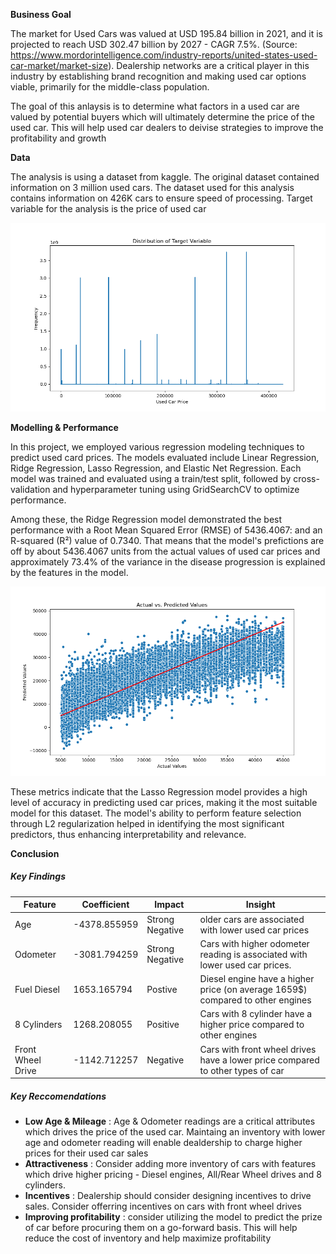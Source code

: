**Business Goal**

The market for Used Cars was valued at USD 195.84 billion in 2021, and it is projected to reach USD 302.47 billion by 2027 - CAGR 7.5%. (Source: https://www.mordorintelligence.com/industry-reports/united-states-used-car-market/market-size). Dealership networks are a critical player in this industry by establishing brand recognition and making used car options viable, primarily for the middle-class population.

The goal of this anlaysis is to determine what factors in a used car are valued by potential buyers which will ultimately determine the price of the used car. This will help used car dealers to deivise strategies to improve the profitability and growth

**Data**

The analysis is using a dataset from kaggle. The original dataset contained information on 3 million used cars. The dataset used for this analysis contains information on 426K cars to ensure speed of processing. Target variable for the analysis is the price of used car

![plot](./images/targetvardistri.png)


**Modelling & Performance**

In this project, we employed various regression modeling techniques to predict used card prices. The models evaluated include Linear Regression, Ridge Regression, Lasso Regression, and Elastic Net Regression. Each model was trained and evaluated using a train/test split, followed by cross-validation and hyperparameter tuning using GridSearchCV to optimize performance.

Among these, the Ridge Regression model demonstrated the best performance with a Root Mean Squared Error (RMSE) of 5436.4067: and an R-squared (R²) value of 0.7340. That means that the model's prefictions are off by about 5436.4067 units from the actual values of used car prices and approximately 73.4% of the variance in the disease progression is explained by the features in the model.

![plot](./images/regressionscatter.png)

These metrics indicate that the Lasso Regression model provides a high level of accuracy in predicting used car prices, making it the most suitable model for this dataset. The model's ability to perform feature selection through L2 regularization helped in identifying the most significant predictors, thus enhancing interpretability and relevance.


**Conclusion**

##### Key Findings


| Feature           | Coefficient  | Impact          | Insight                                                                                                   |
|-------------------|--------------|-----------------|-----------------------------------------------------------------------------------------------------------|
| Age               |  -4378.855959 | Strong Negative | older cars are associated with lower used car prices                                                     |
| Odometer          |-3081.794259 | Strong Negative | Cars with higher odometer reading is associated with lower used car prices.                                |
| Fuel Diesel       |  1653.165794  | Postive         | Diesel engine have a higher price (on average 1659$) compared to other engines                           |
| 8 Cylinders       |  1268.208055  | Positive        | Cars with 8 cylinder  have a higher price compared to other engines                                      | 
| Front Wheel Drive | -1142.712257 | Negative        | Cars with front wheel drives have a lower price compared to other types of car                            |


##### Key Reccomendations

- **Low Age & Mileage** : Age & Odometer readings are a critical attributes which drives the price of the used car. Maintaing an inventory with lower age and odometer reading will enable dealdership to charge higher prices for their used car sales
- **Attractiveness** : Consider adding more inventory of cars with features which drive higher pricing - Diesel engines, All/Rear Wheel drives and 8 cylinders. 
- **Incentives** : Dealership should consider designing incentives to drive sales. Consider offerring incentives on cars with front wheel drives
- **Improving profitability** : consider utilizing the model to predict the prize of car before procuring them on a go-forward basis. This will help reduce the cost of inventory and help maximize profitability


